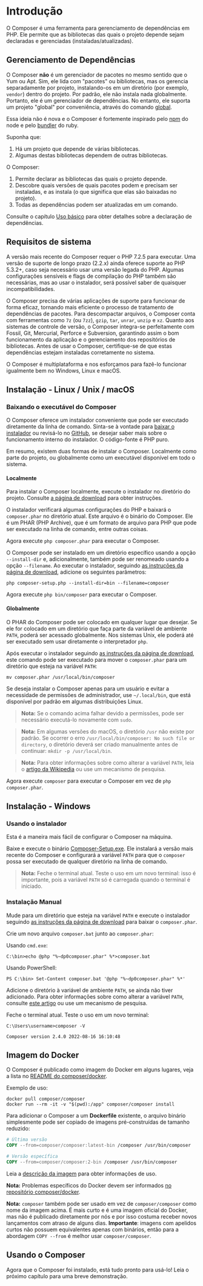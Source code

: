 <!--
source_url: https://github.com/composer/composer/blob/2.6/doc/00-intro.md
revision: 69746f699f01f7b33d411cd4ddceeeb3e26b5139
status: ready
-->

# Introdução

O Composer é uma ferramenta para gerenciamento de dependências em PHP.
Ele permite que as bibliotecas das quais o projeto depende sejam declaradas e
gerenciadas (instaladas/atualizadas).

## Gerenciamento de Dependências

O Composer **não** é um gerenciador de pacotes no mesmo sentido que o Yum ou
Apt.
Sim, ele lida com "pacotes" ou bibliotecas, mas os gerencia separadamente
por projeto, instalando-os em um diretório (por exemplo, `vendor`) dentro do
projeto.
Por padrão, ele não instala nada globalmente.
Portanto, ele é um gerenciador de dependências.
No entanto, ele suporta um projeto "global" por conveniência, através do comando
[global][1].

Essa ideia não é nova e o Composer é fortemente inspirado pelo [npm][2] do node
e pelo [bundler][3] do ruby.

Suponha que:

1. Há um projeto que depende de várias bibliotecas.
2. Algumas destas bibliotecas dependem de outras bibliotecas.

O Composer:

1. Permite declarar as bibliotecas das quais o projeto depende.
2. Descobre quais versões de quais pacotes podem e precisam ser instaladas, e as
   instala (o que significa que elas são baixadas no projeto).
3. Todas as dependências podem ser atualizadas em um comando.

Consulte o capítulo [Uso básico][4] para obter detalhes sobre a declaração de
dependências.

## Requisitos de sistema

A versão mais recente do Composer requer o PHP 7.2.5 para executar.
Uma versão de suporte de longo prazo (2.2.x) ainda oferece suporte ao PHP
5.3.2+, caso seja necessário usar uma versão legada do PHP.
Algumas configurações sensíveis e flags de compilação do PHP também são
necessárias, mas ao usar o instalador, será possível saber de quaisquer
incompatibilidades.

O Composer precisa de várias aplicações de suporte para funcionar de forma
eficaz, tornando mais eficiente o processo de tratamento de dependências de
pacotes.
Para descompactar arquivos, o Composer conta com ferramentas como
`7z` (ou `7zz`), `gzip`, `tar`, `unrar`, `unzip` e `xz`.
Quanto aos sistemas de controle de versão, o Composer integra-se perfeitamente
com Fossil, Git, Mercurial, Perforce e Subversion, garantindo assim o bom
funcionamento da aplicação e o gerenciamento dos repositórios de bibliotecas.
Antes de usar o Composer, certifique-se de que estas dependências estejam
instaladas corretamente no sistema.

O Composer é multiplataforma e nos esforçamos para fazê-lo funcionar igualmente
bem no Windows, Linux e macOS.

## Instalação - Linux / Unix / macOS

### Baixando o executável do Composer

O Composer oferece um instalador conveniente que pode ser executado diretamente
da linha de comando.
Sinta-se à vontade para [baixar o instalador][5] ou revisá-lo no [GitHub][6], se
desejar saber mais sobre o funcionamento interno do instalador.
O código-fonte é PHP puro.

Em resumo, existem duas formas de instalar o Composer.
Localmente como parte do projeto, ou globalmente como um executável disponível
em todo o sistema.

#### Localmente

Para instalar o Composer localmente, execute o instalador no diretório do
projeto.
Consulte [a página de download][7] para obter instruções.

O instalador verificará algumas configurações do PHP e baixará o `composer.phar`
no diretório atual.
Este arquivo é o binário do Composer.
Ele é um PHAR (PHP Archive), que é um formato de arquivo para PHP que pode ser
executado na linha de comando, entre outras coisas.

Agora execute `php composer.phar` para executar o Composer.

O Composer pode ser instalado em um diretório específico usando a opção
`--install-dir` e, adicionalmente, também pode ser renomeado usando a opção
`--filename`.
Ao executar o instalador, seguindo [as instruções da página de download][7],
adicione os seguintes parâmetros:

```shell
php composer-setup.php --install-dir=bin --filename=composer
```

Agora execute `php bin/composer` para executar o Composer.

#### Globalmente

O PHAR do Composer pode ser colocado em qualquer lugar que desejar.
Se ele for colocado em um diretório que faça parte da variável de ambiente
`PATH`, poderá ser acessado globalmente.
Nos sistemas Unix, ele poderá até ser executado sem usar diretamente o
interpretador `php`.

Após executar o instalador seguindo [as instruções da página de download][7],
este comando pode ser executado para mover o `composer.phar` para um diretório
que esteja na variável `PATH`:

```shell
mv composer.phar /usr/local/bin/composer
```

Se deseja instalar o Composer apenas para um usuário e evitar a necessidade de
permissões de administrador, use `~/.local/bin`, que está disponível por padrão
em algumas distribuições Linux.

> **Nota:** Se o comando acima falhar devido a permissões, pode ser necessário
> executá-lo novamente com `sudo`.

> **Nota:** Em algumas versões do macOS, o diretório `/usr` não existe por
> padrão.
> Se ocorrer o erro `/usr/local/bin/composer: No such file or directory`, o
> diretório deverá ser criado manualmente antes de continuar:
> `mkdir -p /usr/local/bin`.

> **Nota:** Para obter informações sobre como alterar a variável `PATH`, leia o
> [artigo da Wikipedia][8] ou use um mecanismo de pesquisa.

Agora execute `composer` para executar o Composer em vez de `php composer.phar`.

## Instalação - Windows

### Usando o instalador

Esta é a maneira mais fácil de configurar o Composer na máquina.

Baixe e execute o binário [Composer-Setup.exe][9].
Ele instalará a versão mais recente do Composer e configurará a variável `PATH`
para que o `composer` possa ser executado de qualquer diretório na linha de
comando.

> **Nota:** Feche o terminal atual.
> Teste o uso em um novo terminal: isso é importante, pois a variável `PATH` só
> é carregada quando o terminal é iniciado.

### Instalação Manual

Mude para um diretório que esteja na variável `PATH` e execute o instalador
seguindo [as instruções da página de download][7] para baixar o `composer.phar`.

Crie um novo arquivo `composer.bat` junto ao `composer.phar`:

Usando `cmd.exe`:

```shell
C:\bin>echo @php "%~dp0composer.phar" %*>composer.bat
```

Usando PowerShell:

```shell
PS C:\bin> Set-Content composer.bat '@php "%~dp0composer.phar" %*'
```

Adicione o diretório à variável de ambiente `PATH`, se ainda não tiver
adicionado.
Para obter informações sobre como alterar a variável `PATH`, consulte [este
artigo][10] ou use um mecanismo de pesquisa.

Feche o terminal atual.
Teste o uso em um novo terminal:

```shell
C:\Users\username>composer -V
```

```text
Composer version 2.4.0 2022-08-16 16:10:48
```

## Imagem do Docker

O Composer é publicado como imagem do Docker em alguns lugares, veja a lista no
[README do composer/docker][11].

Exemplo de uso:

```shell
docker pull composer/composer
docker run --rm -it -v "$(pwd):/app" composer/composer install
```

Para adicionar o Composer a um **Dockerfile** existente, o arquivo binário
simplesmente pode ser copiado de imagens pré-construídas de tamanho reduzido:

```Dockerfile
# Última versão
COPY --from=composer/composer:latest-bin /composer /usr/bin/composer

# Versão específica
COPY --from=composer/composer:2-bin /composer /usr/bin/composer
```

Leia a [descrição da imagem][12] para obter informações de uso.

**Nota:** Problemas específicos do Docker devem ser informados [no repositório
composer/docker][13].

**Nota:** `composer` também pode ser usado em vez de `composer/composer` como
nome da imagem acima.
É mais curto e é uma imagem oficial do Docker, mas não é publicado diretamente
por nós e por isso costuma receber novos lançamentos com atraso de alguns dias.
**Importante**: imagens com apelidos curtos não possuem equivalentes apenas com
binários, então para a abordagem `COPY --from` é melhor usar
`composer/composer`.

## Usando o Composer

Agora que o Composer foi instalado, está tudo pronto para usá-lo!
Leia o próximo capítulo para uma breve demonstração.

[1]: cli.md#global

[2]: https://www.npmjs.com/

[3]: https://bundler.io/

[4]: uso-basico.md

[5]: https://getcomposer.org/installer

[6]: https://github.com/composer/getcomposer.org/blob/main/web/installer

[7]: https://getcomposer.org/download/

[8]: https://en.wikipedia.org/wiki/PATH_(variable)

[9]: https://getcomposer.org/Composer-Setup.exe

[10]: https://www.computerhope.com/issues/ch000549.htm

[11]: https://github.com/composer/docker

[12]: https://hub.docker.com/r/composer/composer

[13]: https://github.com/composer/docker/issues
